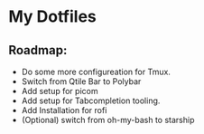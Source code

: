 # My Dotfiles

## Roadmap:
- Do some more configureation for Tmux.
- Switch from Qtile Bar to Polybar
- Add setup for picom
- Add setup for Tabcompletion tooling.
- Add Installation for rofi
- (Optional) switch from oh-my-bash to starship

